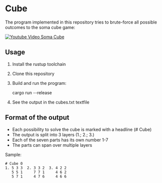 # Cube

The program implemented in this repository tries to brute-force all possible outcomes to the soma cube game:

[![Youtube Video Soma Cube](https://img.youtube.com/vi/gCYqQJPU5Tc/0.jpg)](https://www.youtube.com/watch?v=gCYqQJPU5Tc)

## Usage

1. Install the rustup toolchain
2. Clone this repository
3. Build and run the program:

    cargo run --release

4. See the output in the cubes.txt textfile

## Format of the output

- Each possibility to solve the cube is marked with a headline (# Cube) 
- The output is split into 3 layers (1.; 2.; 3.)
- Each of the seven parts has its own number 1-7
- The parts can span over multiple layers

Sample:
```
# Cube 0
1. 5 3 3  2. 3 3 2  3. 4 2 2 
   5 5 1     7 7 1     4 6 2 
   5 7 1     4 7 6     4 6 6
```
